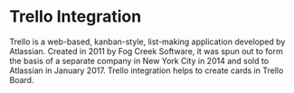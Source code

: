 # Trello Integration
Trello is a web-based, kanban-style, list-making application developed by Atlassian. Created in 2011 by Fog Creek Software, it was spun out to form the basis of a separate company in New York City in 2014 and sold to Atlassian in January 2017. Trello integration helps to create cards in Trello Board. 
